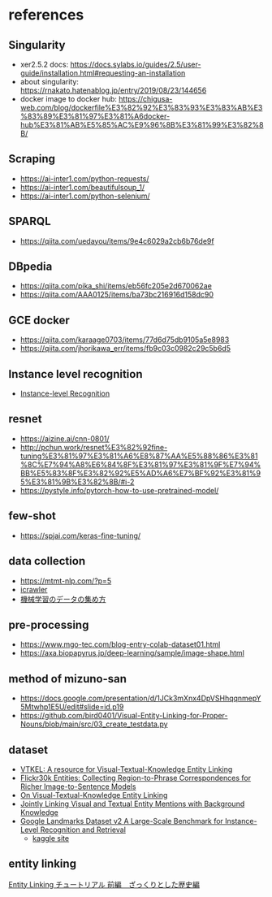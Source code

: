 # references

## Singularity
- xer2.5.2 docs: https://docs.sylabs.io/guides/2.5/user-guide/installation.html#requesting-an-installation
- about singularity: https://rnakato.hatenablog.jp/entry/2019/08/23/144656
- docker image to docker hub: https://chigusa-web.com/blog/dockerfile%E3%82%92%E3%83%93%E3%83%AB%E3%83%89%E3%81%97%E3%81%A6docker-hub%E3%81%AB%E5%85%AC%E9%96%8B%E3%81%99%E3%82%8B/

## Scraping
- https://ai-inter1.com/python-requests/
- https://ai-inter1.com/beautifulsoup_1/
- https://ai-inter1.com/python-selenium/

## SPARQL
- https://qiita.com/uedayou/items/9e4c6029a2cb6b76de9f

## DBpedia
- https://qiita.com/pika_shi/items/eb56fc205e2d670062ae
- https://qiita.com/AAA0125/items/ba73bc216916d158dc90

## GCE docker
- https://qiita.com/karaage0703/items/77d6d75db9105a5e8983
- https://qiita.com/jhorikawa_err/items/fb9c03c0982c29c5b6d5

## Instance level recognition
- [Instance-level Recognition](https://towardsdatascience.com/instance-level-recognition-6afa229e2151)

## resnet
- https://aizine.ai/cnn-0801/
- http://pchun.work/resnet%E3%82%92fine-tuning%E3%81%97%E3%81%A6%E8%87%AA%E5%88%86%E3%81%8C%E7%94%A8%E6%84%8F%E3%81%97%E3%81%9F%E7%94%BB%E5%83%8F%E3%82%92%E5%AD%A6%E7%BF%92%E3%81%95%E3%81%9B%E3%82%8B/#i-2
- https://pystyle.info/pytorch-how-to-use-pretrained-model/

## few-shot
- https://spjai.com/keras-fine-tuning/

## data collection
- https://mtmt-nlp.com/?p=5
- [icrawler](https://icrawler.readthedocs.io/en/latest/)
- [機械学習のデータの集め方](https://qiita.com/nonbiri15/items/f5c5c4357458bfeb03bb)

## pre-processing
- https://www.mgo-tec.com/blog-entry-colab-dataset01.html
- https://axa.biopapyrus.jp/deep-learning/sample/image-shape.html

## method of mizuno-san
- https://docs.google.com/presentation/d/1JCk3mXnx4DpVSHhqqnmepY5Mtwhp1E5U/edit#slide=id.p19
- https://github.com/bird0401/Visual-Entity-Linking-for-Proper-Nouns/blob/main/src/03_create_testdata.py

## dataset
- [VTKEL: A resource for Visual-Textual-Knowledge Entity Linking](https://dl.acm.org/doi/pdf/10.1145/3341105.3373958?casa_token=9E8DWM1X3XQAAAAA:_IAmuLlswCayT6v5ibWmnDmQvSq35yygh4PGXIW0_EMDMTkEolzR3cRJSuTvgwShCdgofGKeBDWV)
- [Flickr30k Entities: Collecting Region-to-Phrase Correspondences for Richer Image-to-Sentence Models](https://arxiv.org/pdf/1505.04870.pdf)
- [On Visual-Textual-Knowledge Entity Linking](https://ieeexplore.ieee.org/stamp/stamp.jsp?tp=&arnumber=9031450)
- [Jointly Linking Visual and Textual Entity Mentions with Background Knowledge](https://www.ncbi.nlm.nih.gov/pmc/articles/PMC7298199/pdf/978-3-030-51310-8_Chapter_24.pdf)
- [Google Landmarks Dataset v2 A Large-Scale Benchmark for Instance-Level Recognition and Retrieval](https://arxiv.org/pdf/2004.01804.pdf)
  - [kaggle site](https://www.kaggle.com/competitions/landmark-recognition-2020/data)

## entity linking
[Entity Linking チュートリアル 前編　ざっくりとした歴史編](https://qiita.com/izuna385/items/9d658620b9b96b0b4ec9)
